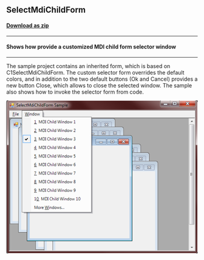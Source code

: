 ## SelectMdiChildForm
#### [Download as zip](https://grapecity.github.io/DownGit/#/home?url=https://github.com/GrapeCity/ComponentOne-WinForms-Samples/tree/master/NetFramework\Command\CS\SelectMdiChildForm)
____
#### Shows how provide a customized MDI child form selector window
____
The sample project contains an inherited form, which is based on C1SelectMdiChildForm.
The custom selector form overrides the default colors, and in addition to the two default buttons (Ok and Cancel) provides a new button Close, which allows to close the selected window.
The sample also shows how to invoke the selector form from code.

![screenshot](screenshot.PNG)
